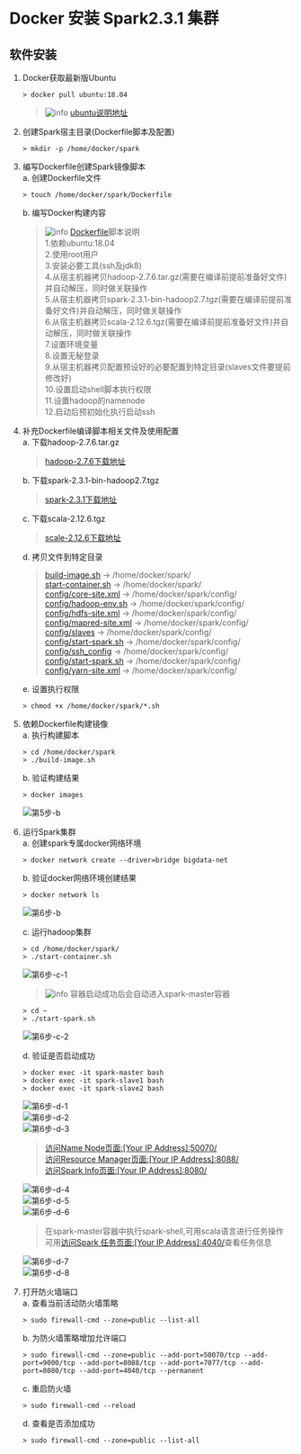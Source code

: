 # Docker 安装 Spark2.3.1 集群

## 软件安装

1.  Docker获取最新版Ubuntu<br>

    ```命令
    > docker pull ubuntu:18.04
    ```

    > ![info][info] [ubuntu说明地址][ubuntu地址]

2.  创建Spark宿主目录(Dockerfile脚本及配置)<br>

    ```命令
    > mkdir -p /home/docker/spark
    ```
    
3.  编写Dockerfile创建Spark镜像脚本<br>
    a. 创建Dockerfile文件<br>

    ```命令
    > touch /home/docker/spark/Dockerfile
    ```

    b. 编写Docker构建内容<br>

    > ![info][info] [Dockerfile](files/08/Dockerfile)脚本说明<br>
    > 1.依赖ubuntu:18.04<br>
    > 2.使用root用户<br>
    > 3.安装必要工具(ssh及jdk8)<br>
    > 4.从宿主机器拷贝hadoop-2.7.6.tar.gz(需要在编译前提前准备好文件)并自动解压，同时做关联操作<br>
    > 5.从宿主机器拷贝spark-2.3.1-bin-hadoop2.7.tgz(需要在编译前提前准备好文件)并自动解压，同时做关联操作<br>
    > 6.从宿主机器拷贝scala-2.12.6.tgz(需要在编译前提前准备好文件)并自动解压，同时做关联操作<br>
    > 7.设置环境变量<br>
    > 8.设置无秘登录<br>
    > 9.从宿主机器拷贝配置预设好的必要配置到特定目录(slaves文件要提前修改好)<br>
    > 10.设置启动shell脚本执行权限<br>
    > 11.设置hadoop的namenode<br>
    > 12.启动后预初始化执行启动ssh<br>

4.  补充Dockerfile编译脚本相关文件及使用配置<br>
    a. 下载hadoop-2.7.6.tar.gz<br>

    > [hadoop-2.7.6下载地址](http://www.apache.org/dyn/closer.cgi/hadoop/common/hadoop-2.7.6/hadoop-2.7.6.tar.gz)
    
    b. 下载spark-2.3.1-bin-hadoop2.7.tgz<br>

    > [spark-2.3.1下载地址](https://www.apache.org/dyn/closer.lua/spark/spark-2.3.1/spark-2.3.1-bin-hadoop2.7.tgz)

    c. 下载scala-2.12.6.tgz<br>

    > [scale-2.12.6下载地址](https://downloads.lightbend.com/scala/2.12.6/scala-2.12.6.tgz)

    d. 拷贝文件到特定目录<br>

    > [build-image.sh](files/08/build-image.sh) -> /home/docker/spark/<br>
    > [start-container.sh](files/08/start-container.sh) -> /home/docker/spark/<br>
    > [config/core-site.xml](files/08/config/core-site.xml) -> /home/docker/spark/config/<br>
    > [config/hadoop-env.sh](files/08/config/hadoop-env.sh) -> /home/docker/spark/config/<br>
    > [config/hdfs-site.xml](files/08/config/hdfs-site.xml) -> /home/docker/spark/config/<br>
    > [config/mapred-site.xml](files/08/config/mapred-site.xml) -> /home/docker/spark/config/<br>
    > [config/slaves](files/08/config/slaves) -> /home/docker/spark/config/<br>
    > [config/start-spark.sh](files/08/config/start-spark.sh) -> /home/docker/spark/config/<br>
    > [config/ssh_config](files/08/config/ssh_config) -> /home/docker/spark/config/<br>
    > [config/start-spark.sh](files/08/config/start-spark.sh) -> /home/docker/spark/config/<br>
    > [config/yarn-site.xml](files/08/config/yarn-site.xml) -> /home/docker/spark/config/<br>

    e. 设置执行权限<br>

    ```命令
    > chmod +x /home/docker/spark/*.sh
    ```

5.  依赖Dockerfile构建镜像<br>
    a. 执行构建脚本<br>

    ```命令
    > cd /home/docker/spark
    > ./build-image.sh
    ```

    b. 验证构建结果<br>

    ```命令
    > docker images
    ```

    ![第5步-b](images/08_5_b_1.png)<br>

6.  运行Spark集群<br>
    a. 创建spark专属docker网络环境<br>

    ```命令
    > docker network create --driver=bridge bigdata-net
    ```

    b. 验证docker网络环境创建结果<br>

    ```命令
    > docker network ls
    ```

    ![第6步-b](images/08_6_b_1.png)<br>

    c. 运行hadoop集群<br>

    ```命令
    > cd /home/docker/spark/
    > ./start-container.sh
    ```

    ![第6步-c-1](images/08_6_c_1.png)<br>

    > ![info][info] 容器启动成功后会自动进入spark-master容器

    ```命令
    > cd ~
    > ./start-spark.sh
    ```

    ![第6步-c-2](images/08_6_c_2.png)<br>

    d. 验证是否启动成功

    ```命令
    > docker exec -it spark-master bash
    > docker exec -it spark-slave1 bash
    > docker exec -it spark-slave2 bash
    ```

    ![第6步-d-1](images/08_6_d_1.png)<br>
    ![第6步-d-2](images/08_6_d_2.png)<br>
    ![第6步-d-3](images/08_6_d_3.png)<br>

    > [访问Name Node页面:\[Your IP Address\]:50070/](http://ep.cn:50070)<br>
    > [访问Resource Manager页面:\[Your IP Address\]:8088/](http://ep.cn:8088)<br>
    > [访问Spark Info页面:\[Your IP Address\]:8080/](http://ep.cn:8080)<br>

    ![第6步-d-4](images/08_6_d_4.png)<br>
    ![第6步-d-5](images/08_6_d_5.png)<br>
    ![第6步-d-6](images/08_6_d_6.png)<br>
    
    > 在spark-master容器中执行spark-shell,可用scala语言进行任务操作<br>
    > 可用[访问Spark 任务页面:\[Your IP Address\]:4040/](http://ep.cn:4040)查看任务信息
    
    ![第6步-d-7](images/08_6_d_7.png)<br>
    ![第6步-d-8](images/08_6_d_8.png)<br>

7.  打开防火墙端口<br>
    a. 查看当前活动防火墙策略<br>

    ```命令
    > sudo firewall-cmd --zone=public --list-all
    ```

    b. 为防火墙策略增加允许端口<br>

    ```命令
    > sudo firewall-cmd --zone=public --add-port=50070/tcp --add-port=9000/tcp --add-port=8088/tcp --add-port=7077/tcp --add-port=8080/tcp --add-port=4040/tcp --permanent
    ```

    c. 重启防火墙<br>

    ```命令
    > sudo firewall-cmd --reload
    ```

    d. 查看是否添加成功<br>

    ```命令
    > sudo firewall-cmd --zone=public --list-all
    ```

[info]: /images/info.png

[ubuntu地址]: https://hub.docker.com/_/ubuntu/
